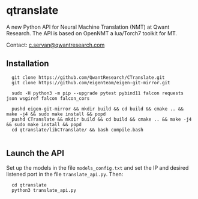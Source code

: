 # qtranslate

A new Python API for Neural Machine Translation (NMT) at Qwant Research.
The API is based on OpenNMT a lua/Torch7 toolkit for MT.

Contact: c.servan@qwantresearch.com

## Installation

```  git clone https://github.com/QwantResearch/qtranslate.git
  git clone https://github.com/QwantResearch/CTranslate.git 
  git clone https://github.com/eigenteam/eigen-git-mirror.git 
  
  sudo -H python3 -m pip --upgrade pytest pybind11 falcon requests json wsgiref falcon falcon_cors 
  
  pushd eigen-git-mirror && mkdir build && cd build && cmake .. && make -j4 && sudo make install && popd 
  pushd CTranslate && mkdir build && cd build && cmake .. && make -j4 && sudo make install && popd
  cd qtranslate/libCTranslate/ && bash compile.bash 
  
``` 

## Launch the API

Set up the models in the file `models_config.txt` and set the IP and desired listened port in the file `translate_api.py`.
Then:

```  
  cd qtranslate
  python3 translate_api.py
``` 

